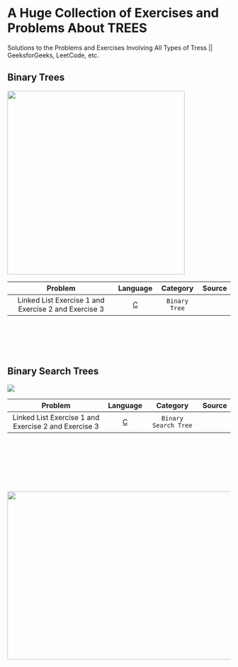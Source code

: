 # A Huge Collection of Exercises and Problems About TREES
Solutions to the Problems and Exercises Involving All Types of Tress || GeeksforGeeks, LeetCode, etc.

## Binary Trees
<img src="https://i.pinimg.com/originals/4c/db/26/4cdb26d6dd9f9f9bddf71167f0d45b9f.png" width="400" height="415">

|  Problem     |  Language     |    Category      |  Source    | 
| :------------------------------------------------: | :---: |  :---:  | :---:  |
| Linked List Exercise 1  and Exercise 2 and Exercise 3  | [C](https://github.com/)     | `Binary Tree`  |  |


<br /><br /><br /><br />


## Binary Search Trees
<img src = "https://i.pinimg.com/originals/66/40/22/6640222bbc863a7e76e59e2a38278bf3.jpg" >

|  Problem     |  Language     |    Category      |  Source    | 
| :------------------------------------------------: | :---: |  :---:  | :---:  |
| Linked List Exercise 1  and Exercise 2 and Exercise 3  | [C](https://github.com/)     | `Binary Search Tree`  |  |


<br /><br /><br /><br /><br /><br />




<img src = "https://i.udemycdn.com/course/750x422/2018184_5e45_2.jpg" width="675" height="380" >

